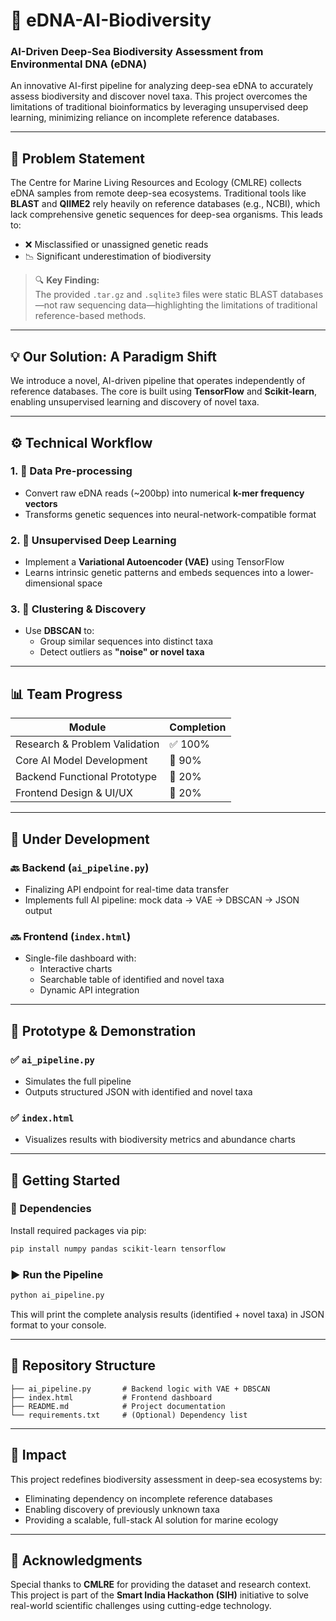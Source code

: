 # 🧬 eDNA-AI-Biodiversity  
### AI-Driven Deep-Sea Biodiversity Assessment from Environmental DNA (eDNA)

An innovative AI-first pipeline for analyzing deep-sea eDNA to accurately assess biodiversity and discover novel taxa. This project overcomes the limitations of traditional bioinformatics by leveraging unsupervised deep learning, minimizing reliance on incomplete reference databases.

---

## 🚨 Problem Statement

The Centre for Marine Living Resources and Ecology (CMLRE) collects eDNA samples from remote deep-sea ecosystems. Traditional tools like **BLAST** and **QIIME2** rely heavily on reference databases (e.g., NCBI), which lack comprehensive genetic sequences for deep-sea organisms. This leads to:

- ❌ Misclassified or unassigned genetic reads  
- 📉 Significant underestimation of biodiversity

> 🔍 **Key Finding:**  
> The provided `.tar.gz` and `.sqlite3` files were static BLAST databases—not raw sequencing data—highlighting the limitations of traditional reference-based methods.

---

## 💡 Our Solution: A Paradigm Shift

We introduce a novel, AI-driven pipeline that operates independently of reference databases. The core is built using **TensorFlow** and **Scikit-learn**, enabling unsupervised learning and discovery of novel taxa.

---

## ⚙️ Technical Workflow

### 1. 🔄 Data Pre-processing
- Convert raw eDNA reads (~200bp) into numerical **k-mer frequency vectors**
- Transforms genetic sequences into neural-network-compatible format

### 2. 🧠 Unsupervised Deep Learning
- Implement a **Variational Autoencoder (VAE)** using TensorFlow
- Learns intrinsic genetic patterns and embeds sequences into a lower-dimensional space

### 3. 🧬 Clustering & Discovery
- Use **DBSCAN** to:
  - Group similar sequences into distinct taxa
  - Detect outliers as **"noise" or novel taxa**

---

## 📊 Team Progress

| Module                        | Completion |
|------------------------------|------------|
| Research & Problem Validation| ✅ 100%     |
| Core AI Model Development    | 🔧 90%      |
| Backend Functional Prototype | 🔧 20%      |
| Frontend Design & UI/UX      | 🎨 20%      |

---

## 🧪 Under Development

### 🔙 Backend (`ai_pipeline.py`)
- Finalizing API endpoint for real-time data transfer
- Implements full AI pipeline: mock data → VAE → DBSCAN → JSON output

### 🔜 Frontend (`index.html`)
- Single-file dashboard with:
  - Interactive charts
  - Searchable table of identified and novel taxa
  - Dynamic API integration

---

## 🚀 Prototype & Demonstration

### ✅ `ai_pipeline.py`
- Simulates the full pipeline
- Outputs structured JSON with identified and novel taxa

### ✅ `index.html`
- Visualizes results with biodiversity metrics and abundance charts

---

## 🧰 Getting Started

### 🔧 Dependencies

Install required packages via pip:

```bash
pip install numpy pandas scikit-learn tensorflow
```

### ▶️ Run the Pipeline

```bash
python ai_pipeline.py
```

This will print the complete analysis results (identified + novel taxa) in JSON format to your console.

---

## 📁 Repository Structure

```
├── ai_pipeline.py       # Backend logic with VAE + DBSCAN
├── index.html           # Frontend dashboard
├── README.md            # Project documentation
└── requirements.txt     # (Optional) Dependency list
```

---

## 🌊 Impact

This project redefines biodiversity assessment in deep-sea ecosystems by:
- Eliminating dependency on incomplete reference databases
- Enabling discovery of previously unknown taxa
- Providing a scalable, full-stack AI solution for marine ecology

---

## 🤝 Acknowledgments

Special thanks to **CMLRE** for providing the dataset and research context. This project is part of the **Smart India Hackathon (SIH)** initiative to solve real-world scientific challenges using cutting-edge technology.
